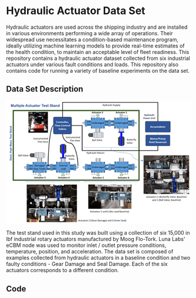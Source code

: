 # Hydraulic Actuator Data Set

Hydraulic actuators are used across the shipping industry and are installed in various environments performing a wide array of operations.  Their widespread use necessitates a condition-based maintenance program, ideally utilizing machine learning models to provide real-time estimates of the health condition, to maintain an acceptable level of fleet readiness.  This repository contains a hydraulic actuator dataset collected from six industrial actuators under various fault conditions and loads.  This repository also contains code for running a variety of baseline experiments on the data set.  

## Data Set Description

<p align="center">
  <img src="Images/actuator.png">
</p>

The test stand used in this study was built using a collection of six 15,000 in lbf industrial rotary actuators manufactured by Moog Flo-Tork. Luna Labs' eCBM node was used to monitor inlet / outlet pressure conditions, temperature, position, and acceleration.  The data set is composed of examples collected from hydraulic actuators in a baseline condition and two faulty conditions - Gear Damage and Seal Damage.  Each of the six actuators corresponds to a different condition.

## Code

